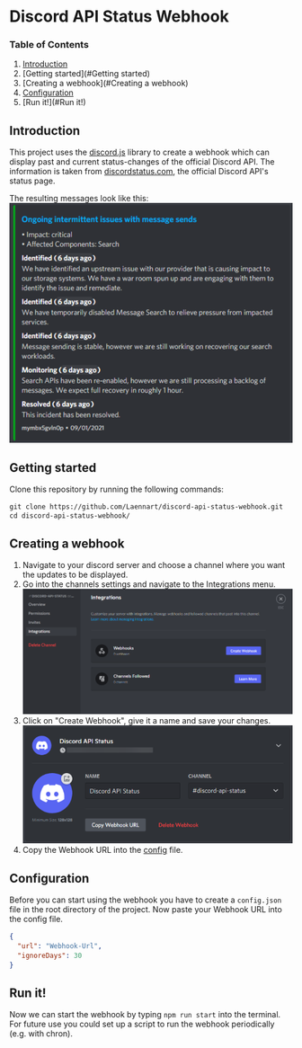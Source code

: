 # Discord API Status Webhook

### Table of Contents
1. [Introduction](#Introduction)
2. [Getting started](#Getting started)
3. [Creating a webhook](#Creating a webhook)
4. [Configuration](#Configuration)
5. [Run it!](#Run it!)

## Introduction
This project uses the [discord.js](https://github.com/discordjs/discord.js) library to create a webhook which can display past and current status-changes of the official Discord API.
The information is taken from [discordstatus.com](https://discordstatus.com/), the official Discord API's status page.

The resulting messages look like this:
![result](assets/result.png)

## Getting started
Clone this repository by running the following commands:
```shell
git clone https://github.com/Laennart/discord-api-status-webhook.git
cd discord-api-status-webhook/
```

## Creating a webhook
1. Navigate to your discord server and choose a channel where you want the updates to be displayed.
2. Go into the channels settings and navigate to the Integrations menu.
![channel-settings](assets/channel-settings.png)
3. Click on "Create Webhook", give it a name and save your changes.
![create-webhook](assets/create-webhook.png)
4. Copy the Webhook URL into the [config](#Configuration) file.

## Configuration
Before you can start using the webhook you have to create a `config.json` file in the root directory of the project. Now paste your Webhook URL into the config file.
```json
{
  "url": "Webhook-Url",
  "ignoreDays": 30
}
```

## Run it!
Now we can start the webhook by typing `npm run start` into the terminal. For future use you could set up a script to run the webhook periodically (e.g. with chron).
